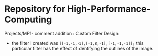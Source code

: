 # Repository for High-Performance-Computing



Projects/MP1- comment addition : Custom Filter Design:
- the filter I created was `[[-1,-1,-1],[-1,8,-1],[-1,-1,-1]];`
this particular filter has the effect of identifying the outlines of the image.
